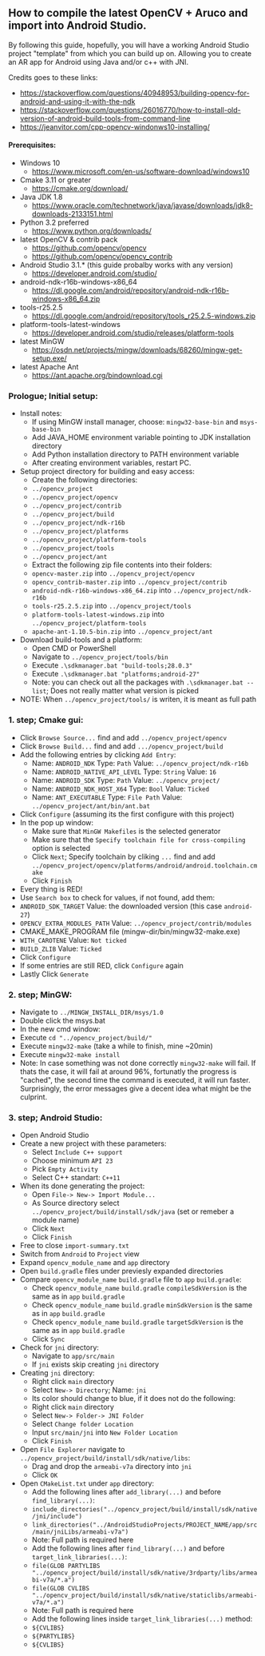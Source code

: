 ## How to compile the latest OpenCV + Aruco and import into Android Studio.
By following this guide, hopefully, you will have a working Android Studio project "template" from which you can build up on. Allowing you to create an AR app for Android using Java and/or c++ with JNI.

Credits goes to these links:
 - https://stackoverflow.com/questions/40948953/building-opencv-for-android-and-using-it-with-the-ndk
 - https://stackoverflow.com/questions/26016770/how-to-install-old-version-of-android-build-tools-from-command-line
 - https://jeanvitor.com/cpp-opencv-windonws10-installing/

#### Prerequisites:
 - Windows 10
   - https://www.microsoft.com/en-us/software-download/windows10
 - Cmake 3.11 or greater
   - https://cmake.org/download/
 - Java JDK 1.8
   - https://www.oracle.com/technetwork/java/javase/downloads/jdk8-downloads-2133151.html
 - Python 3.2 preferred
   - https://www.python.org/downloads/
 - latest OpenCV & contrib pack
   - https://github.com/opencv/opencv
   - https://github.com/opencv/opencv_contrib
 - Android Studio 3.1.* (this guide probalby works with any version)
   - https://developer.android.com/studio/
 - android-ndk-r16b-windows-x86_64
   - https://dl.google.com/android/repository/android-ndk-r16b-windows-x86_64.zip
 - tools-r25.2.5
   - https://dl.google.com/android/repository/tools_r25.2.5-windows.zip
 - platform-tools-latest-windows
   - https://developer.android.com/studio/releases/platform-tools
 - latest MinGW
   - https://osdn.net/projects/mingw/downloads/68260/mingw-get-setup.exe/
 - latest Apache Ant 
   - https://ant.apache.org/bindownload.cgi

### Prologue; Initial setup:
- Install notes:
  - If using MinGW install manager, choose: `mingw32-base-bin` and `msys-base-bin`
  - Add JAVA_HOME environment variable pointing to JDK installation directory
  - Add Python installation directory to PATH environment variable
  - After creating environment variables, restart PC.
- Setup project directory for building and easy access:
  - Create the following directories: 
  - `../opencv_project`
  - `../opencv_project/opencv`
  - `../opencv_project/contrib`
  - `../opencv_project/build`
  - `../opencv_project/ndk-r16b`
  - `../opencv_project/platforms`
  - `../opencv_project/platform-tools`
  - `../opencv_project/tools`
  - `../opencv_project/ant`
  - Extract the following zip file contents into their folders:
  - `opencv-master.zip` into `../opencv_project/opencv`
  - `opencv_contrib-master.zip` into `../opencv_project/contrib`
  - `android-ndk-r16b-windows-x86_64.zip` into `../opencv_project/ndk-r16b`
  - `tools-r25.2.5.zip` into `../opencv_project/tools`
  - `platform-tools-latest-windows.zip` into `../opencv_project/platform-tools`
  - `apache-ant-1.10.5-bin.zip` into `../opencv_project/ant`
- Download build-tools and a platform:
  - Open CMD or PowerShell
  - Navigate to `../opencv_project/tools/bin`
  - Execute `.\sdkmanager.bat "build-tools;28.0.3"` 
  - Execute `.\sdkmanager.bat "platforms;android-27"`
  - Note: you can check out all the packages with `.\sdkmanager.bat --list`; Does not really matter what version is picked
- NOTE: When `../opencv_project/tools/` is writen, it is meant as full path

### 1. step; Cmake gui:
- Click `Browse Source...` find and add `../opencv_project/opencv`
- Click `Browse Build...` find and add `.../opencv_project/build`
- Add the following entries by clicking `Add Entry`:
  - Name: `ANDROID_NDK` Type: `Path` Value: `../opencv_project/ndk-r16b`
  - Name: `ANDROID_NATIVE_API_LEVEL` Type: `String` Value: `16`
  - Name: `ANDROID_SDK` Type: `Path` Value: `../opencv_project/`
  - Name: `ANDROID_NDK_HOST_X64` Type: `Bool` Value: `Ticked`
  - Name: `ANT_EXECUTABLE` Type: `File Path` Value: `../opencv_project/ant/bin/ant.bat`
- Click `Configure` (assuming its the first configure with this project)
- In the pop up window:
  - Make sure that `MinGW Makefiles` is the selected generator
  - Make sure that the `Specify toolchain file for cross-compiling` option is selected
  - Click `Next`; Specify toolchain by cliking `...` find and add `../opencv_project/opencv/platforms/android/android.toolchain.cmake`
  - Click `Finish`
- Every thing is RED! 
 - Use `Search box` to check for values, if not found, add them:
 - `ANDROID_SDK_TARGET` Value: the downloaded version (this case `android-27`)
 - `OPENCV_EXTRA_MODULES_PATH` Value: `../opencv_project/contrib/modules`
 - CMAKE_MAKE_PROGRAM file (mingw-dir/bin/mingw32-make.exe)
 - `WITH_CAROTENE` Value: `Not ticked`
 - `BUILD_ZLIB` Value: `Ticked`
- Click `Configure`
- If some entries are still RED, click `Configure` again
- Lastly Click `Generate`

### 2. step; MinGW:
- Navigate to `../MINGW_INSTALL_DIR/msys/1.0`
- Double click the msys.bat
- In the new cmd window:
 - Execute `cd "../opencv_project/build/"`
 - Execute `mingw32-make` (take a while to finish, mine ~20min)
 - Execute `mingw32-make install`
 - Note: In case something was not done correctly `mingw32-make` will fail. If thats the case, it will fail at around 96%, fortunatly the progress is "cached", the second time the command is executed, it will run faster. Surprisingly, the error messages give a decent idea what might be the culprint.

### 3. step; Android Studio:
- Open Android Studio
- Create a new project with these parameters:
  - Select `Include C++ support`
  - Choose minimum `API 23`
  - Pick `Empty Activity`
  - Select C++ standart: `C++11`
- When its done generating the project:
  - Open `File-> New-> Import Module...`
  - As Source directory select `../opencv_project/build/install/sdk/java` (set or remeber a module name)
  - Click `Next`
  - Click `Finish`
- Free to close `import-summary.txt`
- Switch from `Android` to `Project` view
- Expand `opencv_module_name` and `app` directory
- Open `build.gradle` files under previesly expanded directories
- Compare `opencv_module_name` `build.gradle` file to `app` `build.gradle`:
  - Check `opencv_module_name` `build.gradle` `compileSdkVersion` is the same as in `app` `build.gradle`
  - Check `opencv_module_name` `build.gradle` `minSdkVersion` is the same as in `app` `build.gradle`
  - Check `opencv_module_name` `build.gradle` `targetSdkVersion` is the same as in `app` `build.gradle`
  - Click `Sync`
- Check for `jni` directory:
  - Navigate to `app/src/main`
  - If `jni` exists skip creating `jni` directory
- Creating `jni` directory:
  - Right click `main` directory
  - Select `New-> Directory`; Name: `jni`
  - Its color should change to blue, if it does not do the following:
  - Right click `main` directory
  - Select `New-> Folder-> JNI Folder`
  - Select `Change folder Location`
  - Input `src/main/jni` into `New Folder Location`
  - Click `Finish`
- Open `File Explorer` navigate to `../opencv_project/build/install/sdk/native/libs`:
  - Drag and drop the `armeabi-v7a` directory into `jni`
  - Click `OK`
- Open `CMakeList.txt` under `app` directory:
  - Add the following lines after `add_library(...)` and before `find_library(...)`:
  - `include_directories("../opencv_project/build/install/sdk/native/jni/include")`
  - `link_directories("../AndroidStudioProjects/PROJECT_NAME/app/src/main/jniLibs/armeabi-v7a")`
  - Note: Full path is required here
  - Add the following lines after `find_library(...)` and before `target_link_libraries(...)`:
  - `file(GLOB PARTYLIBS "../opencv_project/build/install/sdk/native/3rdparty/libs/armeabi-v7a/*.a")`
  - `file(GLOB CVLIBS  "../opencv_project/build/install/sdk/native/staticlibs/armeabi-v7a/*.a")`
  - Note: Full path is required here
  - Add the following lines inside `target_link_libraries(...)` method:
  - `${CVLIBS}`
  - `${PARTYLIBS}`
  - `${CVLIBS}`
  
